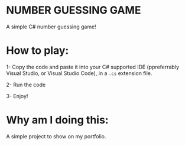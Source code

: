 # NUMBER GUESSING GAME
A simple C# number guessing game!

# How to play:

1- Copy the code and paste it into your C# supported IDE (ppreferrably Visual Studio, or Visual Studio Code), in a `.cs` extension file.

2- Run the code

3- Enjoy!

# Why am I doing this:

A simple project to show on my portfolio.
